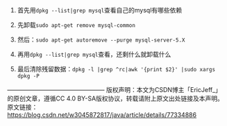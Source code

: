 1. 首先用`dpkg --list|grep mysql`查看自己的mysql有哪些依赖

2. 先卸载`sudo apt-get remove mysql-common`

3. 然后：`sudo apt-get autoremove --purge mysql-server-5.X `

4. 再用`dpkg --list|grep mysql`查看，还剩什么就卸载什么

5. 最后清除残留数据：`dpkg -l |grep ^rc|awk '{print $2}' |sudo xargs dpkg -P`



————————————————
版权声明：本文为CSDN博主「EricJeff_」的原创文章，遵循CC 4.0 BY-SA版权协议，转载请附上原文出处链接及本声明。
原文链接：https://blog.csdn.net/w3045872817/java/article/details/77334886

